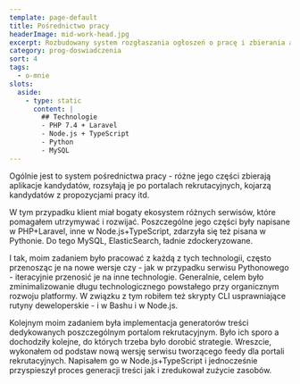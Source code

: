 ```yaml
---
template: page-default
title: Pośrednictwo pracy
headerImage: mid-work-head.jpg
excerpt: Rozbudowany system rozgłaszania ogłoszeń o pracę i zbierania aplikacji
category: prog-doswiadczenia
sort: 4
tags:
  - o-mnie
slots:
  aside:
    - type: static
      content: |
        ## Technologie
        - PHP 7.4 + Laravel
        - Node.js + TypeScript
        - Python
        - MySQL
---
```

Ogólnie jest to system pośrednictwa pracy - różne jego części zbierają aplikacje kandydatów, rozsyłają je po portalach rekrutacyjnych, kojarzą kandydatów z propozycjami pracy itd.

W tym przypadku klient miał bogaty ekosystem różnych serwisów, które pomagałem utrzymywać i rozwijać. Poszczególne jego części były napisane w PHP+Laravel, inne w Node.js+TypeScript, zdarzyła się też pisana w Pythonie. Do tego MySQL, ElasticSearch, ładnie zdockeryzowane.

I tak, moim zadaniem było pracować z każdą z tych technologii, często przenosząc je na nowe wersje czy - jak w przypadku serwisu Pythonowego - iteracyjnie przenosić je na inne technologie. Generalnie, celem było zminimalizowanie długu technologicznego powstałego przy organicznym rozwoju platformy. W związku z tym robiłem też skrypty CLI usprawniające rutyny deweloperskie - i w Bashu i w Node.js.

Kolejnym moim zadaniem była implementacja generatorów treści dedykowanych poszczególnym portalom rekrutacyjnym. Było ich sporo a dochodziły kolejne, do których trzeba było dorobić strategie. Wreszcie, wykonałem od podstaw nową wersję serwisu tworzącego feedy dla portali rekrutacyjnych. Napisałem go w Node.js+TypeScript i jednocześnie przyspieszył proces generacji treści jak i zredukował zużycie zasobów.
